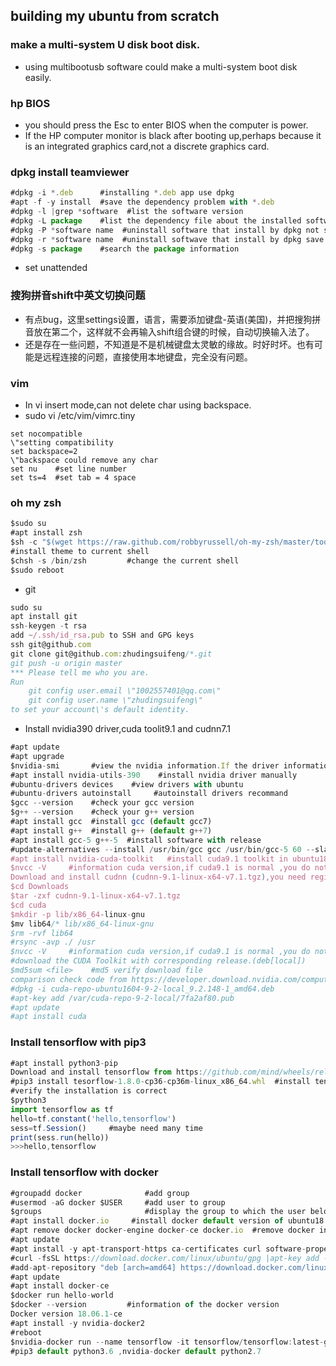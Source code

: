 ## building my ubuntu from scratch
### make a multi-system U disk boot disk.
- using multibootusb software could make a multi-system boot disk easily.
### hp BIOS
- you should press the Esc to enter BIOS when the computer is power.
- If the HP computer monitor is black after booting up,perhaps because it is an integrated graphics card,not a discrete graphics card.
### dpkg install teamviewer
```javascript
#dpkg -i *.deb      #installing *.deb app use dpkg
#apt -f -y install  #save the dependency problem with *.deb
#dpkg -l |grep *software  #list the software version
#dpkg -L package    #list the dependency file about the installed software
#dpkg -P *software name  #uninstall software that install by dpkg not save the configuration
#dpkg -r *software name  #uninstall softwave that install by dpkg save the configuration
#dpkg -s package    #search the package information
```
- set unattended
### 搜狗拼音shift中英文切换问题
- 有点bug，这里settings设置，语言，需要添加键盘-英语(美国)，并把搜狗拼音放在第二个，这样就不会再输入shift组合键的时候，自动切换输入法了。
- 还是存在一些问题，不知道是不是机械键盘太灵敏的缘故。时好时坏。也有可能是远程连接的问题，直接使用本地键盘，完全没有问题。
### vim 
- In vi insert mode,can not delete char using backspace.
- sudo vi /etc/vim/vimrc.tiny

```
set nocompatible 
\"setting compatibility
set backspace=2  
\"backspace could remove any char
set nu    #set line number
set ts=4  #set tab = 4 space
```
### oh my zsh
```javascript
$sudo su
#apt install zsh
$sh -c "$(wget https://raw.github.com/robbyrussell/oh-my-zsh/master/tools/install.sh -O -)"  
#install theme to current shell
$chsh -s /bin/zsh         #change the current shell
$sudo reboot
```
- git
```javascript
sudo su
apt install git
ssh-keygen -t rsa
add ~/.ssh/id_rsa.pub to SSH and GPG keys
ssh git@github.com
git clone git@github.com:zhudingsuifeng/*.git
git push -u origin master
*** Please tell me who you are.
Run
	git config user.email \"1002557401@qq.com\"
	git config user.name \"zhudingsuifeng\"
to set your account\'s default identity.
```
- Install nvidia390 driver,cuda toolit9.1 and cudnn7.1
```javascript
#apt update
#apt upgrade
$nvidia-smi       #view the nvidia information.If the driver information is displayed normally,you do not need to install it again.
#apt install nvidia-utils-390    #install nvidia driver manually
#ubuntu-drivers devices    #view drivers with ubuntu
#ubuntu-drivers autoinstall     #autoinstall drivers recommand
$gcc --version    #check your gcc version
$g++ --version    #check your g++ version 
#apt install gcc  #install gcc (default gcc7)
#apt install g++  #install g++ (default g++7)
#apt install gcc-5 g++-5  #install software with release
#update-alternatives --install /usr/bin/gcc gcc /usr/bin/gcc-5 60 --slave /usr/bin/g++ g++ /usr/bin/g++-5   #modify software version priority. 
#apt install nvidia-cuda-toolkit   #install cuda9.1 toolkit in ubuntu18 default.
$nvcc -V     #information cuda version,if cuda9.1 is normal ,you do not have to install it manually.
Download and install cudnn (cudnn-9.1-linux-x64-v7.1.tgz),you need register and log in.
$cd Downloads
$tar -zxf cudnn-9.1-linux-x64-v7.1.tgz
$cd cuda
$mkdir -p lib/x86_64-linux-gnu
$mv lib64/* lib/x86_64-linux-gnu
$rm -rvf lib64
#rsync -avp ./ /usr
$nvcc -V     #information cuda version,if cuda9.1 is normal ,you do not have to install it manually.
#download the CUDA Toolkit with corresponding release.(deb[local])
$md5sum <file>    #md5 verify download file
comparison check code from https://developer.download.nvidia.com/compute/cuda/9.2/Prod2/docs/sidebar/md5sum-c.txt
#dpkg -i cuda-repo-ubuntu1604-9-2-local_9.2.148-1_amd64.deb
#apt-key add /var/cuda-repo-9-2-local/7fa2af80.pub
#apt update
#apt install cuda 
```
### Install tensorflow with pip3
```javascript
#apt install python3-pip
Download and install tensorflow from https://github.com/mind/wheels/releases/
#pip3 install tesorflow-1.8.0-cp36-cp36m-linux_x86_64.whl  #install tensorflow with pip3 and python3.6.5
#verify the installation is correct
$python3
import tensorflow as tf
hello=tf.constant('hello,tensorflow')
sess=tf.Session()     #maybe need many time
print(sess.run(hello))
>>>hello,tensorflow
```
### Install tensorflow with docker
```javascript
#groupadd docker              #add group
#usermod -aG docker $USER     #add user to group
$groups                       #display the group to which the user belongs.
#apt install docker.io     #install docker default version of ubuntu18.04
#apt remove docker docker-engine docker-ce docker.io  #remove docker install before
#apt update
#apt install -y apt-transport-https ca-certificates curl software-properties-common
#curl -fsSL https://download.docker.com/linux/ubuntu/gpg |apt-key add -
#add-apt-repository "deb [arch=amd64] https://download.docker.com/linux/ubuntu $(lsb_release -cs) stable"
#apt update
#apt install docker-ce
$docker run hello-world
$docker --version         #information of the docker version
Docker version 18.06.1-ce
#apt install -y nvidia-docker2
#reboot
$nvidia-docker run --name tensorflow -it tensorflow/tensorflow:latest-gpu bash         #start tensorflow docker with nvidia support
#pip3 default python3.6 ,nvidia-docker default python2.7
```
